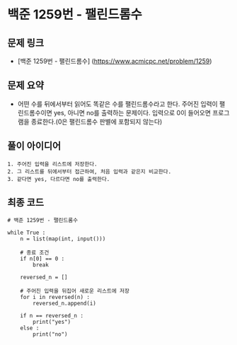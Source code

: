 # 백준 1259번 - 팰린드롬수

## 문제 링크
- [백준 1259번 - 팰린드롬수] (https://www.acmicpc.net/problem/1259)

## 문제 요약
- 어떤 수를 뒤에서부터 읽어도 똑같은 수를 팰린드롬수라고 한다. 주어진 입력이 팰린드롬수이면 yes, 아니면 no를 출력하는 문제이다. 입력으로 0이 들어오면 프로그램을 종료한다.(0은 팰린드롬수 판별에 포함되지 않는다)

## 풀이 아이디어
    1. 주어진 입력을 리스트에 저장한다.
    2. 그 리스트를 뒤에서부터 접근하여, 처음 입력과 같은지 비교한다.
    3. 같다면 yes, 다르다면 no를 출력한다.

## 최종 코드
    # 백준 1259번 - 팰린드롬수

    while True :
        n = list(map(int, input()))

        # 종료 조건
        if n[0] == 0 :
            break

        reversed_n = []
        
        # 주어진 입력을 뒤집어 새로운 리스트에 저장
        for i in reversed(n) :
            reversed_n.append(i)

        if n == reversed_n :
            print("yes")
        else :
            print("no")

